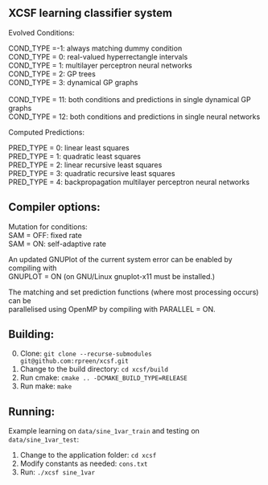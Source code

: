 XCSF learning classifier system
-----------
Evolved Conditions:<br>

COND_TYPE =-1: always matching dummy condition<br>
COND_TYPE = 0: real-valued hyperrectangle intervals<br>
COND_TYPE = 1: multilayer perceptron neural networks<br>
COND_TYPE = 2: GP trees<br>
COND_TYPE = 3: dynamical GP graphs<br>
<br>
COND_TYPE = 11: both conditions and predictions in single dynamical GP graphs<br>
COND_TYPE = 12: both conditions and predictions in single neural networks<br>

Computed Predictions:<br>

PRED_TYPE = 0: linear least squares<br>
PRED_TYPE = 1: quadratic least squares<br>
PRED_TYPE = 2: linear recursive least squares<br>
PRED_TYPE = 3: quadratic recursive least squares<br>
PRED_TYPE = 4: backpropagation multilayer perceptron neural networks<br>

Compiler options:
-----------

Mutation for conditions:<br>
SAM = OFF: fixed rate<br>
SAM = ON: self-adaptive rate<br>

An updated GNUPlot of the current system error can be enabled by compiling with<br>
GNUPLOT = ON (on GNU/Linux gnuplot-x11 must be installed.)<br>

The matching and set prediction functions (where most processing occurs) can be<br>
parallelised using OpenMP by compiling with PARALLEL = ON.<br>

Building:
-----------

0. Clone: `git clone --recurse-submodules git@github.com:rpreen/xcsf.git`
1. Change to the build directory: `cd xcsf/build`
2. Run cmake: `cmake .. -DCMAKE_BUILD_TYPE=RELEASE`
3. Run make: `make`

Running:
-----------

Example learning on `data/sine_1var_train` and testing on `data/sine_1var_test`:

1. Change to the application folder: `cd xcsf`
2. Modify constants as needed: `cons.txt`
3. Run: `./xcsf sine_1var`
